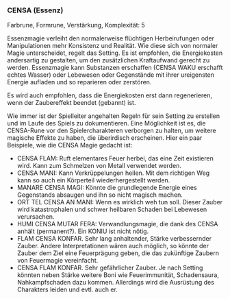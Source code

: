 ### CENSA (Essenz)

Farbrune, Formrune, Verstärkung, Komplexität: 5

Essenzmagie verleiht den normalerweise flüchtigen Herbeirufungen oder Manipulationen mehr Konsistenz und Realität. Wie
diese sich von normaler Magie unterscheidet, regelt das Setting. Es ist empfohlen, die Energiekosten andersartig zu
gestalten, um den zusätzlichen Kraftaufwand gerecht zu werden. Essenzmagie kann Substanzen erschaffen (CENSA WAKU
erschafft echtes Wasser) oder Lebewesen oder Gegenstände mit ihrer ureigensten Energie aufladen und so reparieren oder
zerstören.

Es wird auch empfohlen, dass die Energiekosten erst dann regenerieren, wenn der Zaubereffekt beendet (gebannt) ist.

Wie immer ist der Spielleiter angehalten Regeln für sein Setting zu erstellen und im Laufe des Spiels zu dokumentieren.
Eine Möglichkeit ist es, die CENSA-Rune vor den Spielercharakteren verborgen zu halten, um weitere magische Effekte zu
haben, die überirdisch erscheinen. Hier ein paar Beispiele, wie die CENSA Magie gedacht ist:

* CENSA FLAM: Ruft elementares Feuer herbei, das eine Zeit existieren wird. Kann zum Schmelzen von Metall verwendet werden.
* CENSA MANI: Kann Verkrüppelungen heilen. Mit dem richtigen Weg kann so auch ein Körperteil wiederhergestellt werden.
* MANARE CENSA MAGI: Könnte die grundlegende Energie eines Gegenstands absaugen und ihn so nicht magisch machen.
* ORT TEL CENSA AN MANI: Wenn es wirklich weh tun soll. Dieser Zauber wird katastrophalen und schwer heilbaren Schaden
bei Lebewesen verursachen.
* HUMI CENSA MUTAR FERA: Verwandlungsmagie, die dank des CENSA anhält (permanent?). Ein KONIU ist nicht nötig.
* FLAM CENSA KONFAR. Sehr lang anhaltender, Stärke verbessernder Zauber. Andere Interpretationen wären auch möglich, so
könnte der Zauber dem Ziel eine Feuerprägung geben, die das zukünftige Zaubern von Feuermagie vereinfacht.
* CENSA FLAM KONFAR. Sehr gefährlicher Zauber. Je nach Setting könnten neben Stärke weitere Boni wie Feuerimmunität,
Schadensaura, Nahkampfschaden dazu kommen. Allerdings wird die Ausrüstung des Charakters leiden und evtl. auch er.
